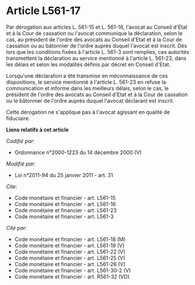 # Article L561-17

Par dérogation aux articles L. 561-15 et L. 561-16, l'avocat au Conseil d'Etat et à la Cour de cassation ou l'avocat
communique la déclaration, selon le cas, au président de l'ordre des avocats au Conseil d'Etat et à la Cour de cassation ou
au bâtonnier de l'ordre auprès duquel l'avocat est inscrit. Dès lors que les conditions fixées à l'article L. 561-3 sont
remplies, ces autorités transmettent la déclaration au service mentionné à l'article L. 561-23, dans les délais et selon les
modalités définis par décret en Conseil d'Etat. 

Lorsqu'une déclaration a été transmise en méconnaissance de ces dispositions, le service mentionné à l'article L. 561-23 en
refuse la communication et informe dans les meilleurs délais, selon le cas, le président de l'ordre des avocats au Conseil
d'Etat et à la Cour de cassation                          ou le bâtonnier de l'ordre auprès duquel l'avocat déclarant est
inscrit. 

Cette dérogation ne s'applique pas à l'avocat agissant en qualité de fiduciaire.

**Liens relatifs à cet article**

_Codifié par_:

  - Ordonnance n°2000-1223 du 14 décembre 2000 (V)

_Modifié par_:

  - Loi n°2011-94 du 25 janvier 2011 - art. 31

_Cite_:

  - Code monétaire et financier - art. L561-15
  - Code monétaire et financier - art. L561-16
  - Code monétaire et financier - art. L561-23
  - Code monétaire et financier - art. L561-3

_Cité par_:

  - Code monétaire et financier - art. L561-18 (M)
  - Code monétaire et financier - art. L561-19 (V)
  - Code monétaire et financier - art. L561-22 (V)
  - Code monétaire et financier - art. L561-25 (V)
  - Code monétaire et financier - art. L561-26 (V)
  - Code monétaire et financier - art. L561-30-2 (V)
  - Code monétaire et financier - art. R561-32 (VD)
